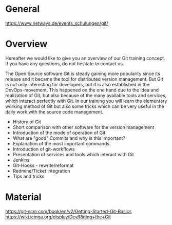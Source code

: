 # General

https://www.netways.de/events_schulungen/git/

# Overview

Hereafter we would like to give you an overview of our Git training concept. If you have any questions, do not hesitate to contact us.

The Open Source software Git is steady gaining more popularity since its release and it became the tool for distributed version management. But Git is not only interesting for developers, but it is also established in the DevOps-movement. This happened on the one hand due to the idea and realization of Git, but also because of the many available tools and services, which interact perfectly with Git.
In our training you will learn the elementary working method of Git but also some tricks which can be very useful in the daily work with the source code management.


* History of Git
* Short comparison with other software  for the version management
* Introduction of the mode of operation of Git
* What are "good" Commits and why is this important?
* Explanation of the most important commands
* Introduction of git-workflows
* Presentation of services and tools which interact with Git
 * Jenkins
 * Git-Hooks - rewrite/reformat
 * Redmine/Ticket integration
* Tips and tricks

# Material

https://git-scm.com/book/en/v2/Getting-Started-Git-Basics
https://wiki.icinga.org/display/Dev/Riding+the+Git
